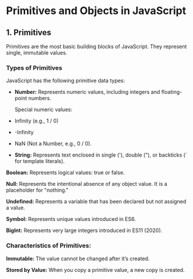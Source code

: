 # Primitives and Objects in JavaScript

## 1. Primitives

Primitives are the most basic building blocks of JavaScript. They represent single, immutable values.

### Types of Primitives

JavaScript has the following primitive data types:

- **Number:** Represents numeric values, including integers and floating-point numbers.

    Special numeric values:

- Infinity (e.g., 1 / 0)

 - -Infinity

- NaN (Not a Number, e.g., 0 / 0).

- **String:** Represents text enclosed in single ('), double ("), or backticks (` for template literals).

**Boolean:** Represents logical values: true or false.

**Null:** Represents the intentional absence of any object value. It is a placeholder for "nothing."

**Undefined:** Represents a variable that has been declared but not assigned a value.

**Symbol:** Represents unique values introduced in ES6.

**BigInt:** Represents very large integers introduced in ES11 (2020).

### Characteristics of Primitives:

**Immutable:** The value cannot be changed after it’s created.

**Stored by Value:** When you copy a primitive value, a new copy is created.
